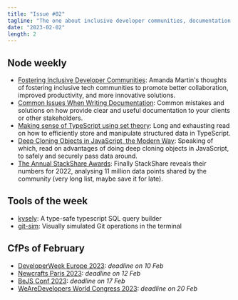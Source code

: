 ```yaml
---
title: "Issue #02"
tagline: "The one about inclusive developer communities, documentation mistakes, and TypeScript data manipulation"
date: "2023-02-02"
length: 2
---
```


## Node weekly

- [Fostering Inclusive Developer Communities](https://dub.sh/uXpaLO7): Amanda Martin's thoughts of fostering inclusive tech communities to promote better collaboration, improved productivity, and more innovative solutions.
- [Common Issues When Writing Documentation](https://dub.sh/Lhjpykc): Common mistakes and solutions on how provide clear and useful documentation to your clients or other stakeholders.
- [Making sense of TypeScript using set theory](https://dub.sh/wvIiwH9): Long and exhausting read on how to efficiently store and manipulate structured data in TypeScript.
- [Deep Cloning Objects in JavaScript, the Modern Way](https://dub.sh/Ve42NNI): Speaking of which, read on advantages of doing deep cloning objects in JavaScript, to safely and securely pass data around.
- [The Annual StackShare Awards](https://dub.sh/0A7AGab): Finally StackShare reveals their numbers for 2022, analysing 11 million data points shared by the community (very long list, maybe save it for late).

## Tools of the week

- [kysely](https://dub.sh/gpH1vKv): A type-safe typescript SQL query builder
- [git-sim](https://dub.sh/XH72BOY): Visually simulated Git operations in the terminal

## CfPs of February

- [DeveloperWeek Europe 2023](https://dub.sh/ZK0o3JE): *deadline on 10 Feb*
- [Newcrafts Paris 2023](https://dub.sh/ff7jCJw): *deadline on 12 Feb*
- [BeJS Conf 2023](https://dub.sh/rAcr0O8): *deadline on 17 Feb*
- [WeAreDevelopers World Congress 2023](https://dub.sh/y7LCLZx): *deadline on 20 Feb*
